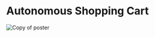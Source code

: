 #  Autonomous Shopping Cart

![Copy of poster](https://github.com/user-attachments/assets/f6222a80-1ce3-4036-91f5-ab97381406fa)

